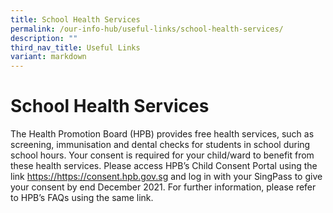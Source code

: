 ```yaml
---
title: School Health Services
permalink: /our-info-hub/useful-links/school-health-services/
description: ""
third_nav_title: Useful Links
variant: markdown
---
```

# School Health Services

The Health Promotion Board (HPB) provides free health services, such as screening, immunisation and dental checks for students in school during school hours. Your consent is required for your child/ward to benefit from these health services. Please access HPB’s Child Consent Portal using the link&nbsp;<a href="https://childconsent.hpb.gov.sg/ship/process/SHIP/OnlineChildConsentPortal" target="_blank">https://https://consent.hpb.gov.sg</a>&nbsp;and log in with your SingPass to give your consent by end December 2021. For further information, please refer to HPB’s FAQs using the same link.